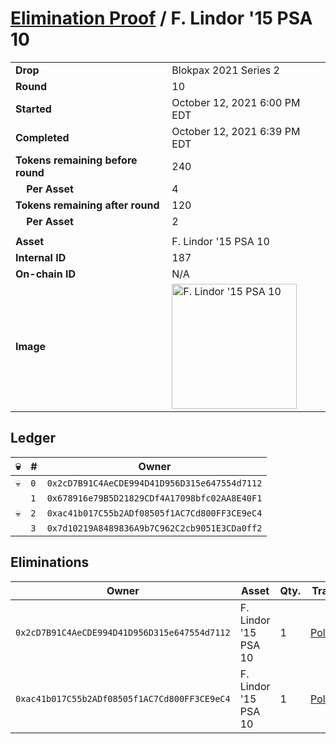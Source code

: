 # [Elimination Proof](./readme.md) / F. Lindor &#039;15 PSA 10

|||
|---|---|
| **Drop** | Blokpax 2021 Series 2 |
| **Round** | 10 |
| **Started** | October 12, 2021 6:00 PM EDT |
| **Completed** | October 12, 2021 6:39 PM EDT |
| **Tokens remaining before round** | 240 |
| **&nbsp;&nbsp;&nbsp;&nbsp;Per Asset** | 4 |
| **Tokens remaining after round** | 120 |
| **&nbsp;&nbsp;&nbsp;&nbsp;Per Asset** | 2 |
| | |
| **Asset** | F. Lindor &#039;15 PSA 10 |
| **Internal ID** | 187 |
| **On-chain ID** | N/A |
| **Image** | <img src="https://tcdn.blokpax.com/9484ebfa-63a1-4d8f-bc8d-18764de7a36d/5174178cf11eb9dc3a8d62667ec38ff950837a77801bce56bd8d359216b1dec2.jpg" height="200" alt="F. Lindor &#039;15 PSA 10" /> |

## Ledger

| 💀 | # | Owner |
| --- | --- | --- |
| 💀 | `0` | `0x2cD7B91C4AeCDE994D41D956D315e647554d7112` |
|  | `1` | `0x678916e79B5D21829CDf4A17098bfc02AA8E40F1` |
| 💀 | `2` | `0xac41b017C55b2ADf08505f1AC7Cd800FF3CE9eC4` |
|  | `3` | `0x7d10219A8489836A9b7C962C2cb9051E3CDa0ff2` |


## Eliminations

| Owner | Asset | Qty. | Transaction |
| --- | --- | --- | --- |
| `0x2cD7B91C4AeCDE994D41D956D315e647554d7112` | F. Lindor '15 PSA 10 | 1 | [Polygonscan](https://polygonscan.com/tx/0x609ebd03db71d364905fb6d51ecbeb5976467bdb1174f40be3073594b4164fa5) |
| `0xac41b017C55b2ADf08505f1AC7Cd800FF3CE9eC4` | F. Lindor '15 PSA 10 | 1 | [Polygonscan](https://polygonscan.com/tx/0x3165764e46ff58737333d8e832dff80cc92b33b5f6a808ea5fa713d48a96b8fe) |
